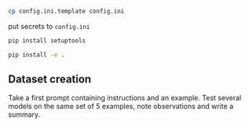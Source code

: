 ```zsh
cp config.ini.template config.ini
```
put secrets to `config.ini`
```zsh
pip install setuptools
```
```zsh
pip install -e .
```

## Dataset creation
Take a first prompt containing instructions and an example. Test several 
models on the same set of 5 examples, note observations and write a summary.
